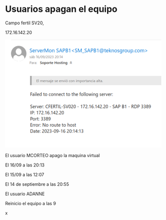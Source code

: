 # Usuarios apagan el equipo

Campo fertil SV20,

172.16.142.20

![Untitled](Teknos/Usuarios%20apagan%20el%20equipo%20e80514dec69f4506a8568d73958d4c41/Untitled.png)

El usuario MCORTEO apago la maquina virtual

El 16/09 a las 20:13

El 15/09 a las 12:07

El 14 de septiembre a las 20:55

El usuario ADANNE

Reinicio el equipo a las 9

x